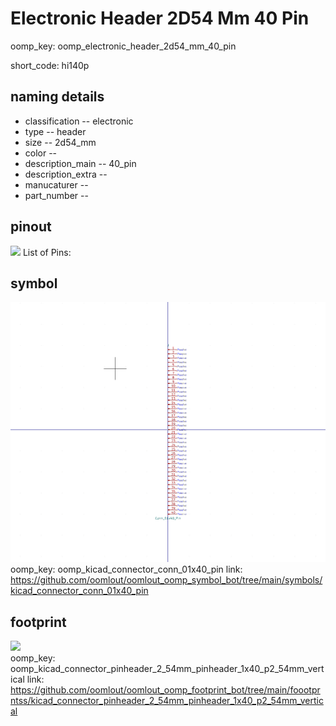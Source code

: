 # Electronic Header 2D54 Mm 40 Pin
oomp_key: oomp_electronic_header_2d54_mm_40_pin  

short_code: hi140p
## naming details
* classification -- electronic
* type -- header
* size -- 2d54_mm
* color -- 
* description_main -- 40_pin
* description_extra -- 
* manucaturer -- 
* part_number -- 
## pinout
![](working_pinout_600.png)
List of Pins:

## symbol

![](symbol/0/working/working_600.png)  
oomp_key: oomp_kicad_connector_conn_01x40_pin
link: https://github.com/oomlout/oomlout_oomp_symbol_bot/tree/main/symbols/kicad_connector_conn_01x40_pin


## footprint

![](footprint/0/working/working_600.png)  
oomp_key: oomp_kicad_connector_pinheader_2_54mm_pinheader_1x40_p2_54mm_vertical
link: https://github.com/oomlout/oomlout_oomp_footprint_bot/tree/main/foootprntss/kicad_connector_pinheader_2_54mm_pinheader_1x40_p2_54mm_vertical
